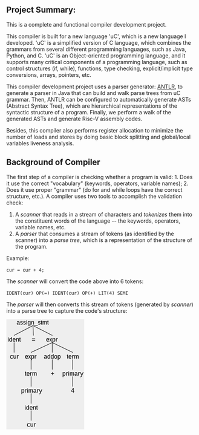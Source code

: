 ## Project Summary:

This is a complete and functional compiler development project.

This compiler is built for a new language 'uC', which is a new language I developed. 'uC' is a simplified version of C language, which combines the grammars from several different programming languages, such as Java, Python, and C. 'uC' is an Object-oriented programming language, and it supports many critical components of a programming language, such as control structures (if, while), functions, type checking, explicit/implicit type conversions, arrays, pointers, etc.

This compiler development project uses a parser generator: [ANTLR](https://www.antlr.org/), to generate a parser in Java that can build and walk parse trees from uC grammar. Then, ANTLR can be configured to automatically generate ASTs (Abstract Syntax Tree), which are hierarchical representations of the syntactic structure of a program. Finally, we perform a walk of the generated ASTs and generate Risc-V assembly codes.

Besides, this compiler also performs register allocation to minimize the number of loads and stores by doing basic block splitting and global/local variables liveness analysis. 


## Background of Compiler

The first step of a compiler is checking whether a program is valid: 1. Does it use the correct "vocabulary" (keywords, operators, variable names); 2. Does it use proper "grammar" (do for and while loops have the correct structure, etc.). A compiler uses two tools to accomplish the validation check:

1. A *scanner* that reads in a stream of characters and *tokenizes* them into the constituent words of the language -- the keywords, operators, variable names, etc.
2. A *parser* that consumes a stream of tokens (as identified by the scanner) into a *parse tree*, which is a representation of the structure of the program.

Example:

```
cur = cur + 4;
```

The *scanner* will convert the code above into 6 tokens: 

```
IDENT(cur) OP(=) IDENT(cur) OP(+) LIT(4) SEMI
```

The *parser* will then converts this stream of tokens (generated by *scanner*) into a parse tree to capture the code's structure:

![parse tree for cur = cur + 4;](sampleParsetree.png)

